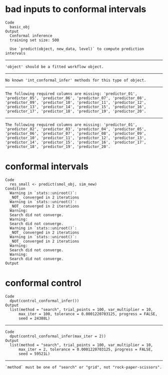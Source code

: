 # bad inputs to conformal intervals

    Code
      basic_obj
    Output
      Conformal inference
      training set size: 500 
      
      Use `predict(object, new_data, level)` to compute prediction intervals

---

    'object' should be a fitted workflow object.

---

    No known 'int_conformal_infer' methods for this type of object.

---

    The following required columns are missing: 'predictor_01', 'predictor_05', 'predictor_06', 'predictor_07', 'predictor_08', 'predictor_09', 'predictor_10', 'predictor_11', 'predictor_12', 'predictor_13', 'predictor_14', 'predictor_15', 'predictor_16', 'predictor_17', 'predictor_18', 'predictor_19', 'predictor_20'.

---

    The following required columns are missing: 'predictor_01', 'predictor_02', 'predictor_03', 'predictor_04', 'predictor_05', 'predictor_06', 'predictor_07', 'predictor_08', 'predictor_09', 'predictor_10', 'predictor_11', 'predictor_12', 'predictor_13', 'predictor_14', 'predictor_15', 'predictor_16', 'predictor_17', 'predictor_18', 'predictor_19', 'predictor_20'.

# conformal intervals

    Code
      res_small <- predict(smol_obj, sim_new)
    Condition
      Warning in `stats::uniroot()`:
      _NOT_ converged in 2 iterations
      Warning in `stats::uniroot()`:
      _NOT_ converged in 2 iterations
      Warning:
      Search did not converge.
      Warning:
      Search did not converge.
      Warning in `stats::uniroot()`:
      _NOT_ converged in 2 iterations
      Warning in `stats::uniroot()`:
      _NOT_ converged in 2 iterations
      Warning:
      Search did not converge.
      Warning:
      Search did not converge.
    Output
      

# conformal control

    Code
      dput(control_conformal_infer())
    Output
      list(method = "search", trial_points = 100, var_multiplier = 10, 
          max_iter = 100, tolerance = 0.0001220703125, progress = FALSE, 
          seed = 24388L)

---

    Code
      dput(control_conformal_infer(max_iter = 2))
    Output
      list(method = "search", trial_points = 100, var_multiplier = 10, 
          max_iter = 2, tolerance = 0.0001220703125, progress = FALSE, 
          seed = 59521L)

---

    `method` must be one of "search" or "grid", not "rock-paper-scissors".

